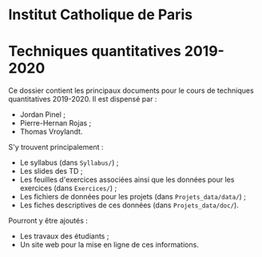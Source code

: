 # Institut Catholique de Paris
# Techniques quantitatives 2019-2020

Ce dossier contient les principaux documents pour le cours de techniques quantitatives 2019-2020.
Il est dispensé par :

- Jordan Pinel ;
- Pierre-Hernan Rojas ;
- Thomas Vroylandt.

S'y trouvent principalement :

- Le syllabus (dans `Syllabus/`) ;
- Les slides des TD ;
- Les feuilles d'exercices associées ainsi que les données pour les exercices (dans `Exercices/`) ;
- Les fichiers de données pour les projets (dans `Projets_data/data/`) ;
- Les fiches descriptives de ces données (dans `Projets_data/doc/`).

Pourront y être ajoutés :

- Les travaux des étudiants ;
- Un site web pour la mise en ligne de ces informations.

